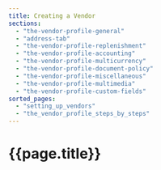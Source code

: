 ```yaml
---
title: Creating a Vendor
sections:
  - "the-vendor-profile-general"
  - "address-tab"
  - "the-vendor-profile-replenishment"
  - "the-vendor-profile-accounting"
  - "the-vendor-profile-multicurrency"
  - "the-vendor-profile-document-policy"
  - "the-vendor-profile-miscellaneous"
  - "the-vendor-profile-multimedia"
  - "the-vendor-profile-custom-fields"
sorted_pages:
  - "setting_up_vendors"
  - "the_vendor_profile_steps_by_steps"
---
```

# {{page.title}}
